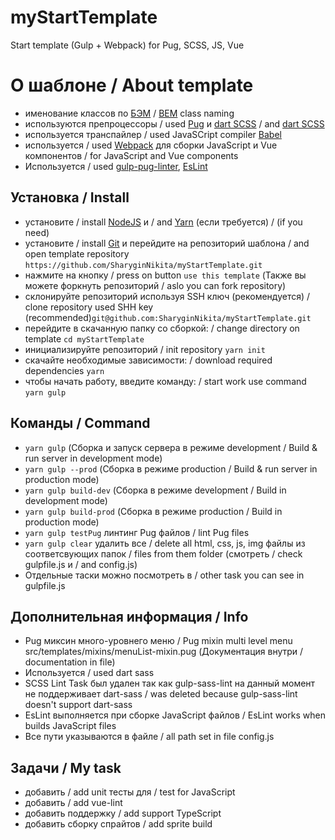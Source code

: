# myStartTemplate
Start template (Gulp + Webpack) for Pug, SCSS, JS, Vue

# О шаблоне / About template
* именование классов по [БЭМ](https://ru.bem.info/) / [BEM](https://en.bem.info/) class naming
* используются препроцессоры / used [Pug](https://pugjs.org/) и [dart SCSS](https://sass-scss.ru/dart-sass/) / and [dart SCSS](https://sass-lang.com/dart-sass)
* используется транспайлер / used JavaSCript compiler [Babel](https://babeljs.io/)
* используется / used [Webpack](https://webpack.js.org/) для сборки JavaScript и Vue компонентов / for JavaScript and Vue components
* Используется / used [gulp-pug-linter](https://www.npmjs.com/package/gulp-pug-linter), [EsLint](https://eslint.org/)

## Установка / Install
* установите / install [NodeJS](https://nodejs.org/en/) и / and [Yarn](https://yarnpkg.com/en/docs/install) (если требуется) / (if you need)
* установите / install [Git](https://gicm.com/downloads) и перейдите на репозиторий шаблона / and open template repository ````https://github.com/SharyginNikita/myStartTemplate.git````
* нажмите на кнопку / press on button ````use this template```` (Также вы можете форкнуть репозиторий / aslo you can fork repository)
* склонируйте репозиторий используя SSH ключ (рекомендуется) / clone repository used SHH key (recommended)````git@github.com:SharyginNikita/myStartTemplate.git````
* перейдите в скачанную папку со сборкой: / change directory on template ````cd myStartTemplate````
* инициализируйте репозиторий / init repository ````yarn init````
* скачайте необходимые зависимости: / download required dependencies ````yarn````
* чтобы начать работу, введите команду: / start work use command ````yarn gulp````

## Команды / Command
* ````yarn gulp```` (Сборка и запуск сервера в режиме development / Build & run server in development mode)
* ````yarn gulp --prod```` (Сборка в режиме production / Build & run server in production mode)
* ````yarn gulp build-dev```` (Сборка в режиме development / Build in development mode)
* ````yarn gulp build-prod```` (Сборка в режиме production / Build in production mode)
* ````yarn gulp testPug```` линтинг Pug файлов / lint Pug files
* ````yarn gulp clear```` удалить все / delete all html, css, js, img файлы из соответсвующих папок / files from them folder (смотреть / check gulpfile.js и / and config.js)
* Отдельные таски можно посмотреть в / other task you can see in gulpfile.js

## Дополнительная информация / Info
* Pug миксин много-уровнего меню / Pug mixin multi level menu  src/templates/mixins/menuList-mixin.pug (Документация внутри / documentation in file)
* Используется / used dart sass
* SCSS Lint Task был удален так как gulp-sass-lint на данный момент не поддерживает dart-sass / was deleted because gulp-sass-lint doesn't support dart-sass
* EsLint выполняется при сборке JavaScript файлов / EsLint works when builds JavaScript files
* Все пути указываются в файле / all path set in  file config.js


## Задачи / My task
* добавить / add unit тесты для / test for JavaScript
* добавить / add vue-lint
* добавить поддержку / add support TypeScript
* добавить сборку спрайтов / add sprite build






